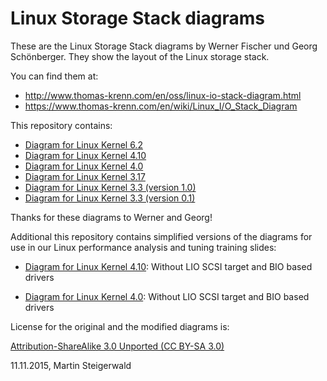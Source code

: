 # Linux Storage Stack diagrams

These are the Linux Storage Stack diagrams by Werner Fischer und Georg Schönberger. They show the layout of the Linux storage stack.

You can find them at:

- <http://www.thomas-krenn.com/en/oss/linux-io-stack-diagram.html>
- <https://www.thomas-krenn.com/en/wiki/Linux_I/O_Stack_Diagram>

This repository contains:

- [Diagram for Linux Kernel 6.2](Linux-storage-stack-diagram_v6.2.md)
- [Diagram for Linux Kernel 4.10](Linux_4.10/Linux-storage-stack-diagram_v4.10.md)
- [Diagram for Linux Kernel 4.0](Linux_4.0/Linux-storage-stack-diagram_v4.0.md)
- [Diagram for Linux Kernel 3.17](Linux_3.17/Linux-storage-stack-diagram_v3.17.md)
- [Diagram for Linux Kernel 3.3 (version 1.0)](Linux_3.3/Linux-io-stack-diagram_v1.0.md)
- [Diagram for Linux Kernel 3.3 (version 0.1)](Linux_3.3/Linux-io-stack-diagram_v0.1.md)

Thanks for these diagrams to Werner and Georg!


Additional this repository contains simplified versions of the diagrams for use in our Linux performance analysis and tuning training slides:

- [Diagram for Linux Kernel 4.10](Linux_4.10/Linux-storage-stack-diagram_v4.10-proact.md): Without LIO SCSI target and BIO based drivers

- [Diagram for Linux Kernel 4.0](Linux_4.0/Linux-storage-stack-diagram_v4.0-proact.md): Without LIO SCSI target and BIO based drivers


License for the original and the modified diagrams is:

[Attribution-ShareAlike 3.0 Unported (CC BY-SA 3.0)](https://creativecommons.org/licenses/by-sa/3.0/)

11.11.2015,
Martin Steigerwald
